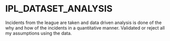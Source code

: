 # IPL_DATASET_ANALYSIS
Incidents from the league are taken and  data driven analysis is done of the why and how of the incidents in a quantitative manner. Validated or reject all my assumptions using the data.
